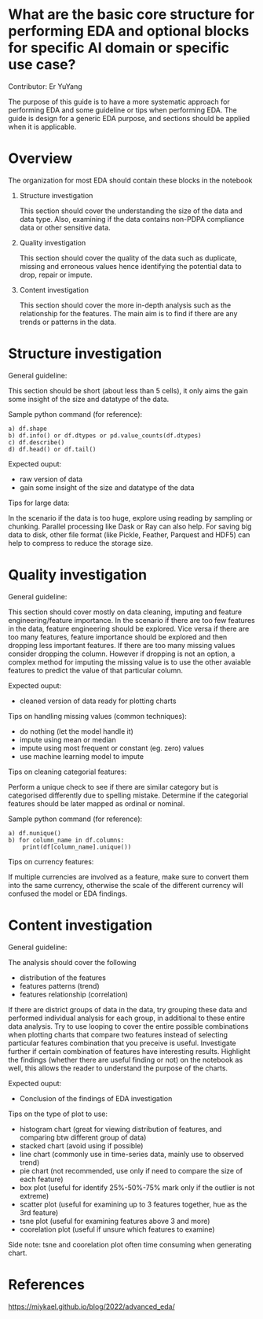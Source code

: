 # What are the basic core structure for performing EDA and optional blocks for specific AI domain or specific use case?

Contributor: Er YuYang

The purpose of this guide is to have a more systematic approach for performing EDA and some guideline or tips when performing EDA. The guide is design for a generic EDA purpose, and sections should be applied when it is applicable.

# Overview
The organization for most EDA should contain these blocks in the notebook
1. Structure investigation

    This section should cover the understanding the size of the data and data type. Also, examining if the data contains non-PDPA compliance data or other sensitive data.

2. Quality investigation

    This section should cover the quality of the data such as duplicate, missing and erroneous values hence identifying the potential data to drop, repair or impute.

3. Content investigation

    This section should cover the more in-depth analysis such as the relationship for the features. The main aim is to find if there are any trends or patterns in the data.

# Structure investigation

General guideline:

This section should be short (about less than 5 cells), it only aims the gain some insight of the size and datatype of the data. 

Sample python command (for reference):

    a) df.shape
    b) df.info() or df.dtypes or pd.value_counts(df.dtypes)
    c) df.describe()
    d) df.head() or df.tail()

Expected ouput: 

- raw version of data
- gain some insight of the size and datatype of the data

Tips for large data:

In the scenario if the data is too huge, explore using reading by sampling or chunking. Parallel processing like Dask or Ray can also help. For saving big data to disk, other file format (like Pickle, Feather, Parquest and HDF5) can help to compress to reduce the storage size.

# Quality investigation

General guideline:

This section should cover mostly on data cleaning, imputing and feature engineering/feature importance. In the scenario if there are too few features in the data, feature engineering should be explored. Vice versa if there are too many features, feature importance should be explored and then dropping less important features. If there are too many missing values consider dropping the column. However if dropping is not an option, a complex method for imputing the missing value is to use the other avaiable features to predict the value of that particular column. 

Expected ouput:
- cleaned version of data ready for plotting charts

Tips on handling missing values (common techniques):
- do nothing (let the model handle it)
- impute using mean or median
- impute using most frequent or constant (eg. zero) values
- use machine learning model to impute

Tips on cleaning categorial features:

Perform a unique check to see if there are similar category but is categorised differently due to spelling mistake. Determine if the categorial features should be later mapped as ordinal or nominal.

Sample python command (for reference):

    a) df.nunique()
    b) for column_name in df.columns:    
        print(df[column_name].unique())

Tips on currency features:

If multiple currencies are involved as a feature, make sure to convert them into the same currency, otherwise the scale of the different currency will confused the model or EDA findings.

# Content investigation

General guideline:

The analysis should cover the following
- distribution of the features
- features patterns (trend)
- features relationship (correlation)

If there are district groups of data in the data, try grouping these data and performed individual analysis for each group, in additional to these entire data analysis. Try to use looping to cover the entire possible combinations when plotting charts that compare two features instead of selecting particular features combination that you preceive is useful. Investigate further if certain combination of features have interesting results. Highlight the findings (whether there are useful finding or not) on the notebook as well, this allows the reader to understand the purpose of the charts.

Expected ouput:
- Conclusion of the findings of EDA investigation

Tips on the type of plot to use:
- histogram chart (great for viewing distribution of features, and comparing btw different group of data)
- stacked chart (avoid using if possible)
- line chart (commonly use in time-series data, mainly use to observed trend)
- pie chart (not recommended, use only if need to compare the size of each feature)
- box plot (useful for identify 25%-50%-75% mark only if the outlier is not extreme)
- scatter plot (useful for examining up to 3 features together, hue as the 3rd feature)
- tsne plot (useful for examining features above 3 and more)
- coorelation plot (useful if unsure which features to examine)

Side note: 
tsne and coorelation plot often time consuming when generating chart. 

# References
https://miykael.github.io/blog/2022/advanced_eda/